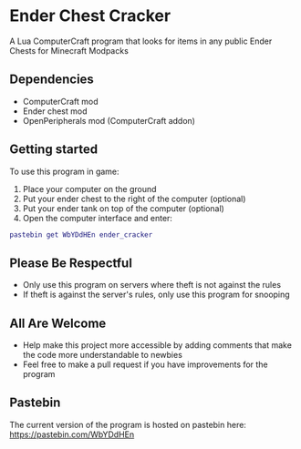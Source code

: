 # Ender Chest Cracker
A Lua ComputerCraft program that looks for items in any public Ender Chests for Minecraft Modpacks

## Dependencies
* ComputerCraft mod
* Ender chest mod
* OpenPeripherals mod (ComputerCraft addon)

## Getting started
To use this program in game:
1. Place your computer on the ground
2. Put your ender chest to the right of the computer (optional)
3. Put your ender tank on top of the computer (optional)
4. Open the computer interface and enter:
```lua
pastebin get WbYDdHEn ender_cracker
```

## Please Be Respectful
* Only use this program on servers where theft is not against the rules
* If theft is against the server's rules, only use this program for snooping

## All Are Welcome
* Help make this project more accessible by adding comments that make the code more understandable to newbies
* Feel free to make a pull request if you have improvements for the program

## Pastebin
The current version of the program is hosted on pastebin here:
https://pastebin.com/WbYDdHEn
